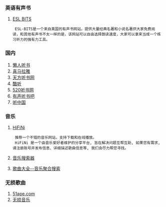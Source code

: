 
### 英语有声书

1. [ESL BITS](http://esl-bits.net/)

        ESL-BITS是一个来自美国的有声书网站，提供大量经典名著和小说名著供大家免费阅读，和其他有声书不太一样的是，该网站可以自由选择朗读速度，大家可以拿来当成一个练习听力的强有力工具。


### 国内

1. [懒人听书](http://www.lrts.me/)
2. [喜马拉雅](https://www.ximalaya.com/)
3. [天方听书网](https://www.tingbook.com/)
4. [酷听](http://www.kutingfm.com/)
5. [520听书网](http://www.520tingshu.com/)
6. [有声听书吧](https://www.ysts8.net/)
7. [听中国](https://www.tingchina.com/)


### 音乐

1. [HiFiNi](https://www.hifini.com/)

        推荐一个不错的音乐网站，支持下载和在线播放。
        HiFiNi 是一个由音乐爱好者维护的分享平台, 旨在解决问题互帮互助, 如果您有需求, 请注册账号并发布信息、详细描述歌曲信息等, 我们会尽力帮您寻找。

2. [音乐搜索器](https://music.wxhbts.com/)
3. [歌曲大全--音乐聚合搜索](http://www.gequdaquan.net/)

### 无损歌曲

1. [51ape.com](http://www.51ape.com/)
2. [无损音乐](https://www.ape8.cn/)